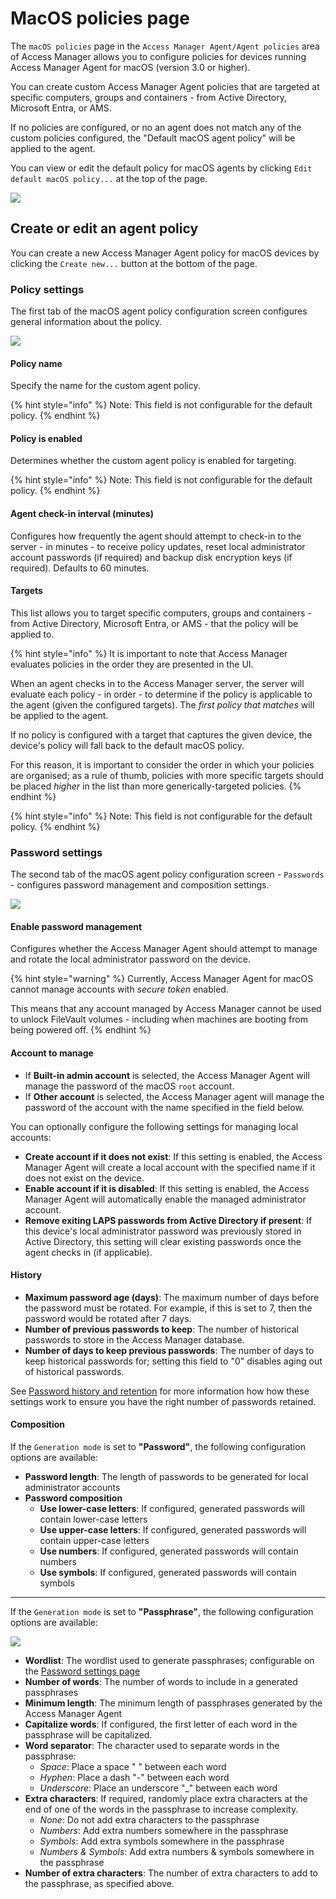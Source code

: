 # MacOS policies page

The `macOS policies` page in the `Access Manager Agent/Agent policies` area of Access Manager allows you to configure policies for devices running Access Manager Agent for macOS (version 3.0 or higher).

You can create custom Access Manager Agent policies that are targeted at specific computers, groups and containers - from Active Directory, Microsoft Entra, or AMS.

If no policies are configured, or no an agent does not match any of the custom policies configured, the "Default macOS agent policy" will be applied to the agent.

You can view or edit the default policy for macOS agents by clicking `Edit default macOS policy...` at the top of the page.

![](../../images/ui-page-access-manager-agent-agent-policies-macos-policies.png)

## Create or edit an agent policy

You can create a new Access Manager Agent policy for macOS devices by clicking the `Create new...` button at the bottom of the page.

### Policy settings
The first tab of the macOS agent policy configuration screen configures general information about the policy.

![](../../images/ui-page-access-manager-agent-agent-policies-macos-policies-edit-policy.png)

#### Policy name

Specify the name for the custom agent policy.

{% hint style="info" %}
Note: This field is not configurable for the default policy.
{% endhint %}

#### Policy is enabled

Determines whether the custom agent policy is enabled for targeting.

{% hint style="info" %}
Note: This field is not configurable for the default policy.
{% endhint %}

#### Agent check-in interval (minutes)

Configures how frequently the agent should attempt to check-in to the server - in minutes - to receive policy updates, reset local administrator account passwords (if required) and backup disk encryption keys (if required). Defaults to 60 minutes.

#### Targets

This list allows you to target specific computers, groups and containers - from Active Directory, Microsoft Entra, or AMS - that the policy will be applied to.

{% hint style="info" %}
It is important to note that Access Manager evaluates policies in the order they are presented in the UI.

When an agent checks in to the Access Manager server, the server will evaluate each policy - in order - to determine if the policy is applicable to the agent (given the configured targets). The *first policy that matches* will be applied to the agent.

If no policy is configured with a target that captures the given device, the device's policy will fall back to the default macOS policy.

For this reason, it is important to consider the order in which your policies are organised; as a rule of thumb, policies with more specific targets should be placed *higher* in the list than more generically-targeted policies.
{% endhint %}

{% hint style="info" %}
Note: This field is not configurable for the default policy.
{% endhint %}

### Password settings
The second tab of the macOS agent policy configuration screen - `Passwords` - configures password management and composition settings.

![](../../images/ui-page-access-manager-agent-agent-policies-macos-policies-edit-passwords.png)


#### Enable password management

Configures whether the Access Manager Agent should attempt to manage and rotate the local administrator password on the device.

{% hint style="warning" %}
Currently, Access Manager Agent for macOS cannot manage accounts with _secure token_ enabled.

This means that any account managed by Access Manager cannot be used to unlock FileVault volumes - including when machines are booting from being powered off.
{% endhint %}

#### Account to manage

* If __Built-in admin account__ is selected, the Access Manager Agent will manage the password of the macOS `root` account.
* If __Other account__ is selected, the Access Manager agent will manage the password of the account with the name specified in the field below.

You can optionally configure the following settings for managing local accounts:

* __Create account if it does not exist__: If this setting is enabled, the Access Manager Agent will create a local account with the specified name if it does not exist on the device.
* __Enable account if it is disabled__: If this setting is enabled, the Access Manager Agent will automatically enable the managed administrator account.
* __Remove exiting LAPS passwords from Active Directory if present__: If this device's local administrator password was previously stored in Active Directory, this setting will clear existing passwords once the agent checks in (if applicable).

#### History

* __Maximum password age (days)__: The maximum number of days before the password must be rotated. For example, if this is set to 7, then the password would be rotated after 7 days.
* __Number of previous passwords to keep__: The number of historical passwords to store in the Access Manager database.
* __Number of days to keep previous passwords__: The number of days to keep historical passwords for; setting this field to "0" disables aging out of historical passwords.

See [Password history and retention](../../help-and-support/advanced-help-topics/password-history-retention.md) for more information how how these settings work to ensure you have the right number of passwords retained.

#### Composition

If the `Generation mode` is set to __"Password"__, the following configuration options are available:

* __Password length__: The length of passwords to be generated for local administrator accounts
* __Password composition__
    * __Use lower-case letters__: If configured, generated passwords will contain lower-case letters
    * __Use upper-case letters__: If configured, generated passwords will contain upper-case letters
    * __Use numbers__: If configured, generated passwords will contain numbers
    * __Use symbols__: If configured, generated passwords will contain symbols

---

If the `Generation mode` is set to __"Passphrase"__, the following configuration options are available:

![](../../images/ui-page-access-manager-agent-agent-policies-windows-policies-edit-passwords-passphrase.png)

* __Wordlist__: The wordlist used to generate passphrases; configurable on the [Password settings page](access-manager-agent-password-settings-page.md)
* __Number of words__: The number of words to include in a generated passphrases
* __Minimum length__: The minimum length of passphrases generated by the Access Manager Agent
* __Capitalize words__: If configured, the first letter of each word in the passphrase will be capitalized.
* __Word separator__: The character used to separate words in the passphrase:
    * *Space*: Place a space " " between each word
    * *Hyphen*: Place a dash "-" between each word
    * *Underscore*: Place an underscore "_" between each word
* __Extra characters__: If required, randomly place extra characters at the end of one of the words in the passphrase to increase complexity.
    * *None*: Do not add extra characters to the passphrase
    * *Numbers*: Add extra numbers somewhere in the passphrase
    * *Symbols*: Add extra symbols somewhere in the passphrase
    * *Numbers & Symbols*: Add extra numbers & symbols somewhere in the passphrase
* __Number of extra characters__: The number of extra characters to add to the passphrase, as specified above.